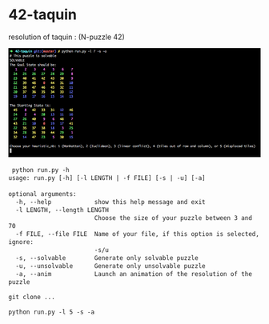 # 42-taquin
resolution of taquin : (N-puzzle 42)

![alt text](https://github.com/rim31/42-taquin/blob/master/1.png)

```
 python run.py -h
usage: run.py [-h] [-l LENGTH | -f FILE] [-s | -u] [-a]

optional arguments:
  -h, --help            show this help message and exit
  -l LENGTH, --length LENGTH
                        Choose the size of your puzzle between 3 and 70
  -f FILE, --file FILE  Name of your file, if this option is selected, ignore:
                        -s/u
  -s, --solvable        Generate only solvable puzzle
  -u, --unsolvable      Generate only unsolvable puzzle
  -a, --anim            Launch an animation of the resolution of the puzzle
```

```
git clone ...
```
```
python run.py -l 5 -s -a
```
